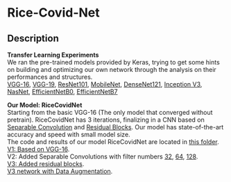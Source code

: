 # Rice-Covid-Net
## Description
**Transfer Learning Experiments**   
We ran the pre-trained models provided by Keras, trying to get some hints on building and optimizing our own network through the analysis on their performances and structures.  
[VGG-16](https://github.com/Rice-COMP576-2022/Rice-Covid-Net/blob/main/VGG16.ipynb), [VGG-19](https://github.com/Rice-COMP576-2022/Rice-Covid-Net/blob/main/VGG19.ipynb), [ResNet101](https://github.com/Rice-COMP576-2022/Rice-Covid-Net/blob/main/ResNet101.ipynb), [MobileNet](https://github.com/Rice-COMP576-2022/Rice-Covid-Net/blob/main/MobileNet.ipynb), [DenseNet121](https://github.com/Rice-COMP576-2022/Rice-Covid-Net/blob/main/DenseNet121.ipynb), [Inception V3](https://github.com/Rice-COMP576-2022/Rice-Covid-Net/blob/main/Inception%20V3.ipynb), [NasNet](https://github.com/Rice-COMP576-2022/Rice-Covid-Net/blob/main/nasnet.ipynb), [EfficientNetB0](https://github.com/Rice-COMP576-2022/Rice-Covid-Net/blob/main/CovidNet-EfficientNetB0.ipynb), [EfficientNetB7](https://github.com/Rice-COMP576-2022/Rice-Covid-Net/blob/main/CovidNet-EfficientNetB7.ipynb)

**Our Model: RiceCovidNet**    
Starting from the basic VGG-16 (The only model that converged without pretrain). RiceCovidNet has 3 iterations, finalizing in a CNN based on [Separable Convolution]() and [Residual Blocks](). Our model has state-of-the-art accuracy and speed with small model size.   
The code and results of our model RiceCovidNet are located in [this folder](https://github.com/Rice-COMP576-2022/Rice-Covid-Net/tree/main/CovidNet).  
[V1: Based on VGG-16](https://github.com/Rice-COMP576-2022/Rice-Covid-Net/blob/main/CovidNet/CovidNet-VGG16.ipynb).  
V2: Added Separable Convolutions with filter numbers [32](https://github.com/Rice-COMP576-2022/Rice-Covid-Net/blob/main/CovidNet/CovidNet-Separable32.ipynb), [64](https://github.com/Rice-COMP576-2022/Rice-Covid-Net/blob/main/CovidNet/CovidNet-Separable64/CovidNet-Separable64.ipynb), [128](https://github.com/Rice-COMP576-2022/Rice-Covid-Net/blob/main/CovidNet/CovidNet-Separable128/CovidNet-SeparableConv128.ipynb).  
[V3: Added residual blocks](https://github.com/Rice-COMP576-2022/Rice-Covid-Net/blob/main/CovidNet/CovidNet-Res-Sep256/CovidNet-Res-Sep256.ipynb).   
[V3 network with Data Augmentation](https://github.com/Rice-COMP576-2022/Rice-Covid-Net/blob/main/CovidNet/CovidNet-Res-Sep256/CovidNet-Res-Sep256-With-data-augmentation.ipynb).  

